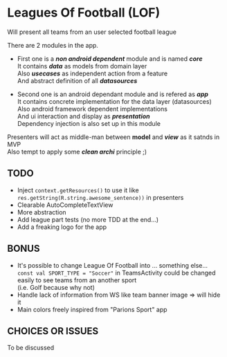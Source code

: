 # Leagues Of Football (LOF)

Will present all teams from an user selected football league

There are 2 modules in the app.  

- First one is a ***non android dependent*** module and is named ***core***  
  It contains ***data*** as models from domain layer  
  Also ***usecases*** as independent action from a feature  
  And abstract definition of all ***datasources***  
  
 - Second one is an android dependant module and is refered as ***app***   
   It contains concrete implementation for the data layer (datasources)  
   Also android framework dependent implementations  
   And ui interaction and display as ***presentation***  
   Dependency injection is also set up in this module  
   
Presenters will act as middle-man between ****model**** and ***view*** as it satnds in MVP  
Also tempt to apply some ***clean archi*** principle ;)  

## TODO  

* Inject `context.getResources()` to use it like `res.getString(R.string.awesome_sentence))` in presenters
* Clearable AutoCompleteTextView
* More abstraction
* Add league part tests (no more TDD at the end...)  
* Add a freaking logo for the app  

## BONUS  

* It's possible to change League Of Football into ... something else...  
  `const val SPORT_TYPE = "Soccer"` in TeamsActivity could be changed easily to see teams from an another sport  
  (i.e. Golf because why not)  
* Handle lack of information from WS like team banner image => will hide it  
* Main colors freely inspired from "Parions Sport" app  

## CHOICES OR ISSUES  

To be discussed
